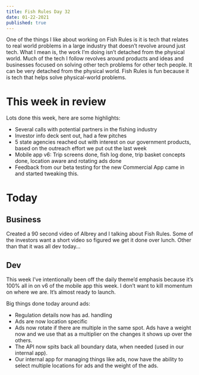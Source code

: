```yaml
---
title: Fish Rules Day 32
date: 01-22-2021
published: true
---
```


One of the things I like about working on Fish Rules is it is tech that relates to real world problems in a large industry that doesn’t revolve around just tech.  What I mean is, the work I’m doing isn’t detached from the physical world.  Much of the tech I follow revolves around products and ideas and businesses focused on solving other tech problems for other tech people.  It can be very detached from the physical world.  Fish Rules is fun because it is tech that helps solve physical-world problems.

# This week in review

Lots done this week, here are some highlights:

- Several calls with potential partners in the fishing industry
- Investor info deck sent out, had a few pitches
- 5 state agencies reached out with interest on our government  products, based on the outreach effort we put out the last week
- Mobile app v6: Trip screens done, fish log done, trip basket concepts done, location aware and rotating ads done
- Feedback from our beta testing for the new Commercial App came in and started tweaking this.

# Today

## Business

Created a 90 second video of Albrey and I talking about Fish Rules.  Some of the investors want a short video so figured we get it done over lunch.  Other than that it was all dev today…

## Dev

This week I’ve intentionally been off the daily theme’d emphasis because it’s 100% all in on v6 of the mobile app this week.  I don’t want to kill momentum on where we are.  It’s almost ready to launch.

Big things done today around ads:

- Regulation details now has ad. handling
- Ads are now location specific
- Ads now rotate if there are multiple in the same spot.  Ads have a weight now and we use that as a multiplier on the changes it shows up over the others.
- The API now spits back all boundary data, when needed (used in our internal app).
- Our internal app for managing things like ads, now have the ability to select multiple locations for ads and the weight of the ads.